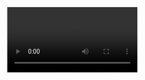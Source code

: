 <div class="embed-responsive embed-responsive-16by9">
    <video class="embed-responsive-item" id="videoElement" controls allowfullscreen autoplay></video>
</div>
<script>livePlay("https://nhkworld.webcdn.stream.ne.jp/www11/nhkworld-tv/global/263941/live_wa_s.m3u8");</script>